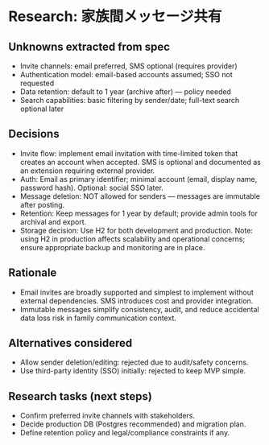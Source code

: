 # Research: 家族間メッセージ共有

## Unknowns extracted from spec
- Invite channels: email preferred, SMS optional (requires provider)
- Authentication model: email-based accounts assumed; SSO not requested
- Data retention: default to 1 year (archive after) — policy needed
- Search capabilities: basic filtering by sender/date; full-text search optional later

## Decisions
- Invite flow: implement email invitation with time-limited token that creates an account when accepted. SMS is optional and documented as an extension requiring external provider.
- Auth: Email as primary identifier; minimal account (email, display name, password hash). Optional: social SSO later.
- Message deletion: NOT allowed for senders — messages are immutable after posting.
- Retention: Keep messages for 1 year by default; provide admin tools for archival and export.
- Storage decision: Use H2 for both development and production. Note: using H2 in production affects scalability and operational concerns; ensure appropriate backup and monitoring are in place.

## Rationale
- Email invites are broadly supported and simplest to implement without external dependencies. SMS introduces cost and provider integration.
- Immutable messages simplify consistency, audit, and reduce accidental data loss risk in family communication context.

## Alternatives considered
- Allow sender deletion/editing: rejected due to audit/safety concerns.
- Use third-party identity (SSO) initially: rejected to keep MVP simple.

## Research tasks (next steps)
- Confirm preferred invite channels with stakeholders.
- Decide production DB (Postgres recommended) and migration plan.
- Define retention policy and legal/compliance constraints if any.
